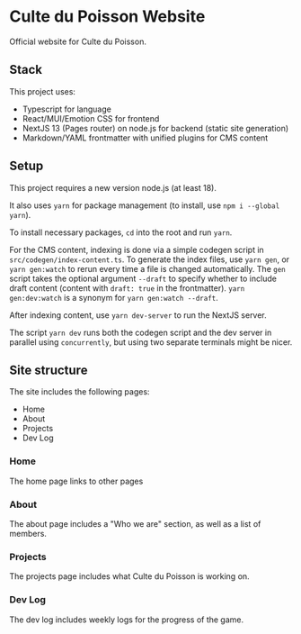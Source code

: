# Culte du Poisson Website

Official website for Culte du Poisson.

## Stack

This project uses:

- Typescript for language
- React/MUI/Emotion CSS for frontend
- NextJS 13 (Pages router) on node.js for backend (static site generation)
- Markdown/YAML frontmatter with unified plugins for CMS content

## Setup

This project requires a new version node.js (at least 18).

It also uses `yarn` for package management (to install, use `npm i --global yarn`).

To install necessary packages, `cd` into the root and run `yarn`.

For the CMS content, indexing is done via a simple codegen script in `src/codegen/index-content.ts`. To generate the index files, use `yarn gen`, or `yarn gen:watch` to rerun every time a file is changed automatically. The `gen` script takes the optional argument `--draft` to specify whether to include draft content (content with `draft: true` in the frontmatter). `yarn gen:dev:watch` is a synonym for `yarn gen:watch --draft`.

After indexing content, use `yarn dev-server` to run the NextJS server.

The script `yarn dev` runs both the codegen script and the dev server in parallel using `concurrently`, but using two separate terminals might be nicer.

## Site structure

The site includes the following pages:

- Home
- About
- Projects
- Dev Log

### Home

The home page links to other pages

### About

The about page includes a "Who we are" section, as well as a list of members.

### Projects

The projects page includes what Culte du Poisson is working on.

### Dev Log

The dev log includes weekly logs for the progress of the game.

